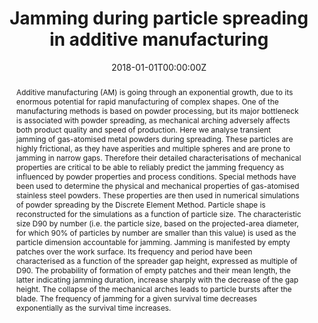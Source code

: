 ---
title: 'Jamming during particle spreading in additive manufacturing'

# Authors
# If you created a profile for a user (e.g. the default `admin` user), write the username (folder name) here
# and it will be replaced with their full name and linked to their profile.
authors:
  - admin
  - Mehrdad Pasha
  - Tina Bonakdar
  - Alejandro Lopez
  - Umair Zafar
  - Sadegh Nadimi
  - Mojtaba Ghadiri

# Author notes (optional)
#author_notes:
#  - 'Equal contribution'
#  - 'Equal contribution'

date: '2018-01-01T00:00:00Z'
doi: 'https://doi.org/10.1016/j.powtec.2018.07.030'

# Schedule page publish date (NOT publication's date).
#publishDate: '2018-01-01T00:00:00Z'

# Publication type.
# Legend: 0 = Uncategorized; 1 = Conference paper; 2 = Journal article;
# 3 = Preprint / Working Paper; 4 = Report; 5 = Book; 6 = Book section;
# 7 = Thesis; 8 = Patent
publication_types: ['2']

# Publication name and optional abbreviated publication name.
publication: In *Powder Techonology*
publication_short: In *PT*

abstract: Additive manufacturing (AM) is going through an exponential growth, due to its enormous potential for rapid manufacturing of complex shapes. One of the manufacturing methods is based on powder processing, but its major bottleneck is associated with powder spreading, as mechanical arching adversely affects both product quality and speed of production. Here we analyse transient jamming of gas-atomised metal powders during spreading. These particles are highly frictional, as they have asperities and multiple spheres and are prone to jamming in narrow gaps. Therefore their detailed characterisations of mechanical properties are critical to be able to reliably predict the jamming frequency as influenced by powder properties and process conditions. Special methods have been used to determine the physical and mechanical properties of gas-atomised stainless steel powders. These properties are then used in numerical simulations of powder spreading by the Discrete Element Method. Particle shape is reconstructed for the simulations as a function of particle size. The characteristic size D90 by number (i.e. the particle size, based on the projected-area diameter, for which 90% of particles by number are smaller than this value) is used as the particle dimension accountable for jamming. Jamming is manifested by empty patches over the work surface. Its frequency and period have been characterised as a function of the spreader gap height, expressed as multiple of D90. The probability of formation of empty patches and their mean length, the latter indicating jamming duration, increase sharply with the decrease of the gap height. The collapse of the mechanical arches leads to particle bursts after the blade. The frequency of jamming for a given survival time decreases exponentially as the survival time increases.

# Summary. An optional shortened abstract.
#summary: 

tags: [Additive manufacturing, Powder spreading, Jamming, DEM, Non-spherical particle]

# Display this page in the Featured widget?
featured: true

# Custom links (uncomment lines below)
# links:
# - name: Custom Link
#   url: http://example.org

url_pdf: ''
url_code: ''
url_dataset: ''
url_poster: ''
url_project: ''
url_slides: ''
url_source: ''
url_video: ''

# Featured image
# To use, add an image named `featured.jpg/png` to your page's folder.
image:
  caption: 'Image credit: [**Unsplash**](https://unsplash.com/photos/pLCdAaMFLTE)'
  focal_point: ''
  preview_only: false

# Associated Projects (optional).
#   Associate this publication with one or more of your projects.
#   Simply enter your project's folder or file name without extension.
#   E.g. `internal-project` references `content/project/internal-project/index.md`.
#   Otherwise, set `projects: []`.
projects:
  - []

# Slides (optional).
#   Associate this publication with Markdown slides.
#   Simply enter your slide deck's filename without extension.
#   E.g. `slides: "example"` references `content/slides/example/index.md`.
#   Otherwise, set `slides: ""`.
slides: ""
---